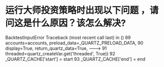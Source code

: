 # 运行大师投资策略时出现以下问题 ，请问这是什么原因？该怎么解决?

BacktestInputError                        Traceback (most recent call last)
<mercury-input-1-553287DF99B84B768797972FCAE712C4> in <module>()
     89                                             accounts=accounts, preload_data=_QUARTZ_PRELOAD_DATA,
     90                                             display=True, return_quartz_data=True,
---> 91                                             threaded=quartz_createVar.get('threaded', True))
     92     _QUARTZ_CACHE['start'] = start
     93     _QUARTZ_CACHE['end'] = end